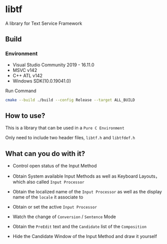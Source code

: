 # libtf

A library for Text Service Framework

## Build

### Environment

- Visual Studio Community 2019 - 16.11.0
- MSVC v142
- C++ ATL v142
- Windows SDK(10.0.19041.0)

Run Command

```bash
cmake --build ./build --config Release --target ALL_BUILD
```

## How to use?

This is a library that can be used in a `Pure C Environment`

Only need to include two header files, `libtf.h` and `libtfdef.h`

## What can you do with it?

- Control open status of the Input Method

- Obtain System available Input Methods as well as Keyboard Layouts，which also called `Input Processor`

- Obtain the localized name of the `Input Processor` as well as the display name of the `locale` it associate to

- Obtain or set the active `Input Processor`

- Watch the change of `Conversion` / `Sentence` Mode

- Obtain the `PreEdit` text and the `Candidate` list of the `Composition`

- Hide the Candidate Window of the Input Method and draw it yourself
